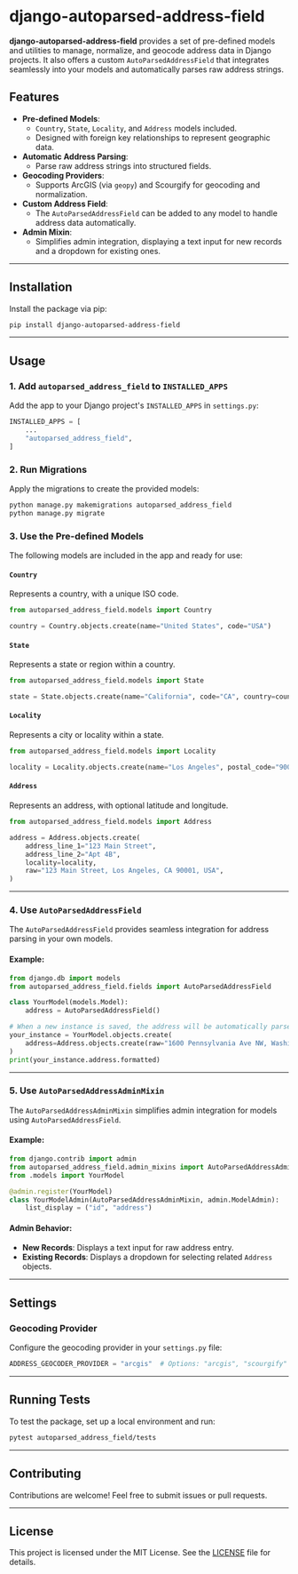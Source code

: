 # django-autoparsed-address-field

**django-autoparsed-address-field** provides a set of pre-defined models and utilities to manage, normalize, and geocode address data in Django projects. It also offers a custom `AutoParsedAddressField` that integrates seamlessly into your models and automatically parses raw address strings.

## Features

- **Pre-defined Models**:
  - `Country`, `State`, `Locality`, and `Address` models included.
  - Designed with foreign key relationships to represent geographic data.
- **Automatic Address Parsing**:
  - Parse raw address strings into structured fields.
- **Geocoding Providers**:
  - Supports ArcGIS (via `geopy`) and Scourgify for geocoding and normalization.
- **Custom Address Field**:
  - The `AutoParsedAddressField` can be added to any model to handle address data automatically.
- **Admin Mixin**:
  - Simplifies admin integration, displaying a text input for new records and a dropdown for existing ones.

---

## Installation

Install the package via pip:

```bash
pip install django-autoparsed-address-field
```

---

## Usage

### 1. Add `autoparsed_address_field` to `INSTALLED_APPS`

Add the app to your Django project's `INSTALLED_APPS` in `settings.py`:

```python
INSTALLED_APPS = [
    ...
    "autoparsed_address_field",
]
```

### 2. Run Migrations

Apply the migrations to create the provided models:

```bash
python manage.py makemigrations autoparsed_address_field
python manage.py migrate
```

### 3. Use the Pre-defined Models

The following models are included in the app and ready for use:

#### `Country`
Represents a country, with a unique ISO code.

```python
from autoparsed_address_field.models import Country

country = Country.objects.create(name="United States", code="USA")
```

#### `State`
Represents a state or region within a country.

```python
from autoparsed_address_field.models import State

state = State.objects.create(name="California", code="CA", country=country)
```

#### `Locality`
Represents a city or locality within a state.

```python
from autoparsed_address_field.models import Locality

locality = Locality.objects.create(name="Los Angeles", postal_code="90001", state=state)
```

#### `Address`
Represents an address, with optional latitude and longitude.

```python
from autoparsed_address_field.models import Address

address = Address.objects.create(
    address_line_1="123 Main Street",
    address_line_2="Apt 4B",
    locality=locality,
    raw="123 Main Street, Los Angeles, CA 90001, USA",
)
```

---

### 4. Use `AutoParsedAddressField`

The `AutoParsedAddressField` provides seamless integration for address parsing in your own models.

#### Example:

```python
from django.db import models
from autoparsed_address_field.fields import AutoParsedAddressField

class YourModel(models.Model):
    address = AutoParsedAddressField()

# When a new instance is saved, the address will be automatically parsed.
your_instance = YourModel.objects.create(
    address=Address.objects.create(raw="1600 Pennsylvania Ave NW, Washington, DC")
)
print(your_instance.address.formatted)
```

---

### 5. Use `AutoParsedAddressAdminMixin`

The `AutoParsedAddressAdminMixin` simplifies admin integration for models using `AutoParsedAddressField`.

#### Example:

```python
from django.contrib import admin
from autoparsed_address_field.admin_mixins import AutoParsedAddressAdminMixin
from .models import YourModel

@admin.register(YourModel)
class YourModelAdmin(AutoParsedAddressAdminMixin, admin.ModelAdmin):
    list_display = ("id", "address")
```

#### Admin Behavior:
- **New Records**: Displays a text input for raw address entry.
- **Existing Records**: Displays a dropdown for selecting related `Address` objects.

---

## Settings

### Geocoding Provider

Configure the geocoding provider in your `settings.py` file:

```python
ADDRESS_GEOCODER_PROVIDER = "arcgis"  # Options: "arcgis", "scourgify"
```

---

## Running Tests

To test the package, set up a local environment and run:

```bash
pytest autoparsed_address_field/tests
```

---

## Contributing

Contributions are welcome! Feel free to submit issues or pull requests.

---

## License

This project is licensed under the MIT License. See the [LICENSE](LICENSE) file for details.
